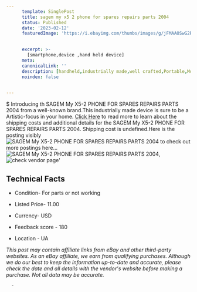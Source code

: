 ```yaml
---
      template: SinglePost
      title: sagem my x5 2 phone for spares repairs parts 2004
      status: Published
      date: '2023-02-12'
      featuredImage: 'https://i.ebayimg.com/thumbs/images/g/jFMAAOSwG2Rh1iYR/s-l225.jpg'
       

      excerpt: >-
        [smartphone,device ,hand held device]
      meta:
      canonicalLink: ''
      description: [handheld,industrially made,well crafted,Portable,Mobile,Compact,Convenient,Lightweight,Maneuverable,Man-portable,Miniature,Carriable,Hand-held,Light,Holdable,Transportable,Mobile device,Pocket-sized,On-the-go,Wireless,Cordless,Compact size,Convenient size, smartphone,device ,hand held device]
      noindex: false
      

---
```

$
      Introducing th SAGEM My X5-2 PHONE FOR SPARES REPAIRS PARTS 2004 from a well-known brand.This industrially made device  is sure to be a Artistic-focus in your home. [Click Here](https://www.ebay.com/itm/154782343378?hash=item2409bf20d2%3Ag%3AjFMAAOSwG2Rh1iYR&amdata=enc%3AAQAHAAAA4CytzoAxYvg6B095EWFslgXQJv3TfEzFnWLcE2E5v2wZAhXU0zIKisZHdc8f%2FC6UcEWOuW9lBL1RErX8kfvVEfBZTAtVG8lcZMtM6D2aGTxfWeQFS5gvxT2zUpkovkU3ICT6a1Yl6J5hWWLISbOUqoRsbH4YvEjDAi9g2%2FT00Gmod9TMUX6QvNev7WQ1ENcUM4Vaj6uhEURim%2BY%2BGvLSIyw%2F6eKDi%2BpkY%2FyMH%2Fr91NJ1bdtNpfQdI3XazibzxQOs8AYc9zQPBZsnfPmn6bPB5byraj6FQ82sK%2FquPLVgkuOF&mkevt=1&mkcid=1&mkrid=711-53200-19255-0&campid=%253CePNCampaignId%253E&customid=%253CreferenceId%253E&toolid=10049) to read more to learn about the shipping costs and additional details for the SAGEM My X5-2 PHONE FOR SPARES REPAIRS PARTS 2004. Shipping cost is undefined.Here is the posting visibly ![SAGEM My X5-2 PHONE FOR SPARES REPAIRS PARTS 2004](https://i.ebayimg.com/thumbs/images/g/jFMAAOSwG2Rh1iYR/s-l225.jpg) to check out more postings here... ![SAGEM My X5-2 PHONE FOR SPARES REPAIRS PARTS 2004](https://i.ebayimg.com/images/g/jFMAAOSwG2Rh1iYR/s-l960.jpg), ![check vendor page](https://origin-galleryplus.ebayimg.com/ws/web/154782343378_2_0_1/225x225.jpg,https://origin-galleryplus.ebayimg.com/ws/web/154782343378_3_0_1/225x225.jpg,https://origin-galleryplus.ebayimg.com/ws/web/154782343378_4_0_1/225x225.jpg,https://origin-galleryplus.ebayimg.com/ws/web/154782343378_5_0_1/225x225.jpg,https://origin-galleryplus.ebayimg.com/ws/web/154782343378_6_0_1/225x225.jpg)'

      

 ## Technical Facts 



     
      

 - Condition- For parts or not working 


      

 - Listed Price- 11.00 


      

 - Currency- USD 


      

 - Feedback score - 180 


      

 - Location - UA 


      
      

 *_This post may contain affiliate links from eBay and other third-party websites. As an eBay affiliate, we earn from qualifying purchases. Although we do our best to keep the information up-to-date and accurate, please check the date and all details with the vendor's website before making a purchase. Not all data may be accurate._*




      -
